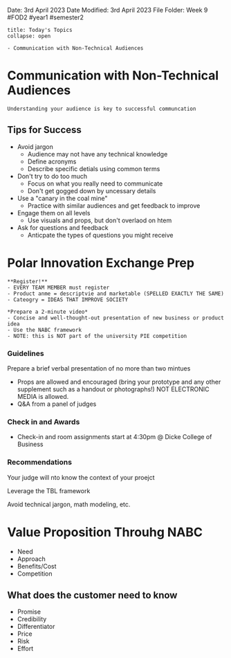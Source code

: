 Date: 3rd April 2023
Date Modified: 3rd April 2023
File Folder: Week 9
#FOD2  #year1 #semester2

```ad-abstract
title: Today's Topics
collapse: open

- Communication with Non-Technical Audiences

```

# Communication with Non-Technical Audiences

```ad-important
Understanding your audience is key to successful communcation
```

## Tips for Success

- Avoid jargon
	- Audience may not have any technical knowledge
	- Define acronyms
	- Describe specific detials using common terms
- Don't try to do too much
	- Focus on what you really need to communicate
	- Don't get gogged down by uncessary details
- Use a "canary in the coal mine"
	- Practice with similar audiences and get feedback to improve
- Engage them on all levels
	- Use visuals and props, but don't overlaod on htem
- Ask for questions and feedback
	- Anticpate the types of questions you might receive

# Polar Innovation Exchange Prep

```ad-todo
**Register!**
- EVERY TEAM MEMBER must register
- Product anme = descriptvie and marketable (SPELLED EXACTLY THE SAME)
- Cateogry = IDEAS THAT IMPROVE SOCIETY
```

```ad-warning
*Prepare a 2-minute video*
- Concise and well-thought-out presentation of new business or product idea
- Use the NABC framework
- NOTE: this is NOT part of the university PIE competition
```

### Guidelines

Prepare a brief verbal presentation of no more than two mintues
- Props are allowed and encouraged (bring your prototype and any other supplement such as a handout or photographs!) NOT ELECTRONIC MEDIA is allowed.
- Q&A from a panel of judges

### Check in and Awards

- Check-in and room assignments start at 4:30pm @ Dicke College of Business

### Recommendations

Your judge will nto know the context of your proejct

Leverage the TBL framework

Avoid technical jargon, math modeling, etc.

# Value Proposition Throuhg NABC

- Need
- Approach
- Benefits/Cost
- Competition

## What does the customer need to know

- Promise
- Credibility
- Differentiator
- Price 
- Risk 
- Effort

